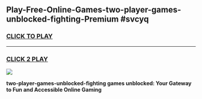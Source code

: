 
## Play-Free-Online-Games-two-player-games-unblocked-fighting-Premium #svcyq
<h3>
<a href="https://premium.freeplayer.one?title=two-player-games-unblocked-fighting&ref=8M">CLICK TO PLAY</a></h3>
<hr>

<h3>
<a href="https://premium.freeplayer.one?title=two-player-games-unblocked-fighting&ref=8M">CLICK 2 PLAY</a>
  
</h3>

<a href="https://premium.freeplayer.one?title=two-player-games-unblocked-fighting&ref=8M"><img src="https://clearcache.store/games.png"></a>


**two-player-games-unblocked-fighting games unblocked: Your Gateway to Fun and Accessible Online Gaming**
